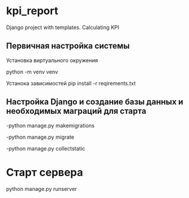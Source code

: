 # kpi_report
Django project with templates. Calculating KPI

<h2>Первичная настройка системы</h2>

<p>Установка виртуального окружения</p>
python -m venv venv

Устанока зависимостей
pip install -r reqirements.txt

<h2>Настройка Django и создание базы данных и необходимых маграций для старта</h2>    
-python manage.py makemigrations

-python manage.py migrate

-python manage.py collectstatic

<h1>Старт сервера</h1>
python manage.py runserver

